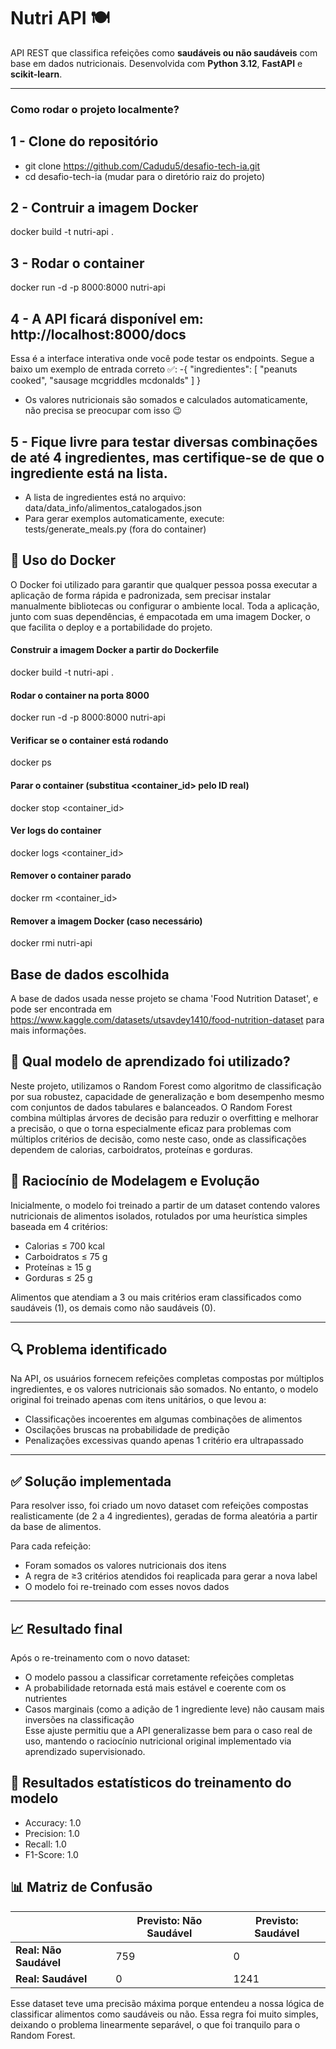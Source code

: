 # Nutri API 🍽️

API REST que classifica refeições como **saudáveis ou não saudáveis** com base em dados nutricionais. Desenvolvida com **Python 3.12**, **FastAPI** e **scikit-learn**.

---

### Como rodar o projeto localmente?

## 1 - Clone do repositório
- git clone https://github.com/Cadudu5/desafio-tech-ia.git
- cd desafio-tech-ia (mudar para o diretório raiz do projeto)

## 2 - Contruir a imagem Docker
docker build -t nutri-api .

## 3 - Rodar o container
docker run -d -p 8000:8000 nutri-api

## 4 - A API ficará disponível em: http://localhost:8000/docs
Essa é a interface interativa onde você pode testar os endpoints.
Segue a baixo um exemplo de entrada correto ✅:
-{
    "ingredientes": [
        "peanuts cooked",
        "sausage mcgriddles mcdonalds"
    ]
}
- Os valores nutricionais são somados e calculados automaticamente, não precisa se preocupar com isso 😉

## 5 - Fique livre para testar diversas combinações de até 4 ingredientes, mas certifique-se de que o ingrediente está na lista.
- A lista de ingredientes está no arquivo:
    data/data_info/alimentos_catalogados.json
- Para gerar exemplos automaticamente, execute: 
    tests/generate_meals.py (fora do container)

## 🐳 Uso do Docker
O Docker foi utilizado para garantir que qualquer pessoa possa executar a aplicação de forma rápida e padronizada, sem precisar instalar manualmente bibliotecas ou configurar o ambiente local. Toda a aplicação, junto com suas dependências, é empacotada em uma imagem Docker, o que facilita o deploy e a portabilidade do projeto.

#### Construir a imagem Docker a partir do Dockerfile
docker build -t nutri-api .

#### Rodar o container na porta 8000
docker run -d -p 8000:8000 nutri-api

#### Verificar se o container está rodando
docker ps

#### Parar o container (substitua <container_id> pelo ID real)
docker stop <container_id>

#### Ver logs do container
docker logs <container_id>

#### Remover o container parado
docker rm <container_id>

#### Remover a imagem Docker (caso necessário)
docker rmi nutri-api

## Base de dados escolhida

A base de dados usada nesse projeto se chama 'Food Nutrition Dataset', e pode ser encontrada em
https://www.kaggle.com/datasets/utsavdey1410/food-nutrition-dataset para mais informações.

## 🤖 Qual modelo de aprendizado foi utilizado? 
Neste projeto, utilizamos o Random Forest como algoritmo de classificação por sua robustez, capacidade de generalização e bom desempenho mesmo com conjuntos de dados tabulares e balanceados. O Random Forest combina múltiplas árvores de decisão para reduzir o overfitting e melhorar a precisão, o que o torna especialmente eficaz para problemas com múltiplos critérios de decisão, como neste caso, onde as classificações dependem de calorias, carboidratos, proteínas e gorduras.

## 🧠 Raciocínio de Modelagem e Evolução

Inicialmente, o modelo foi treinado a partir de um dataset contendo valores nutricionais de alimentos isolados, rotulados por uma heurística simples baseada em 4 critérios:

- Calorias ≤ 700 kcal  
- Carboidratos ≤ 75 g  
- Proteínas ≥ 15 g  
- Gorduras ≤ 25 g  

Alimentos que atendiam a 3 ou mais critérios eram classificados como saudáveis (1), os demais como não saudáveis (0).

---

## 🔍 Problema identificado

Na API, os usuários fornecem refeições completas compostas por múltiplos ingredientes, e os valores nutricionais são somados. No entanto, o modelo original foi treinado apenas com itens unitários, o que levou a:

- Classificações incoerentes em algumas combinações de alimentos  
- Oscilações bruscas na probabilidade de predição  
- Penalizações excessivas quando apenas 1 critério era ultrapassado  

---

## ✅ Solução implementada

Para resolver isso, foi criado um novo dataset com refeições compostas realisticamente (de 2 a 4 ingredientes), geradas de forma aleatória a partir da base de alimentos.

Para cada refeição:

- Foram somados os valores nutricionais dos itens  
- A regra de ≥3 critérios atendidos foi reaplicada para gerar a nova label  
- O modelo foi re-treinado com esses novos dados  

---

## 📈 Resultado final

Após o re-treinamento com o novo dataset:

- O modelo passou a classificar corretamente refeições completas  
- A probabilidade retornada está mais estável e coerente com os nutrientes  
- Casos marginais (como a adição de 1 ingrediente leve) não causam mais inversões na classificação  
Esse ajuste permitiu que a API generalizasse bem para o caso real de uso, mantendo o raciocínio nutricional original implementado via aprendizado supervisionado.

## 🤖 Resultados estatísticos do treinamento do modelo

- Accuracy: 1.0
- Precision: 1.0
- Recall: 1.0
- F1-Score: 1.0

## 📊 Matriz de Confusão

|                      | Previsto: Não Saudável | Previsto: Saudável |
|----------------------|------------------------|---------------------|
| **Real: Não Saudável** | 759                    | 0                   |
| **Real: Saudável**     | 0                      | 1241                |

Esse dataset teve uma precisão máxima porque entendeu a nossa lógica de classificar alimentos como saudáveis ou não.
Essa regra foi muito simples, deixando o problema linearmente separável, o que foi tranquilo para o Random Forest.

